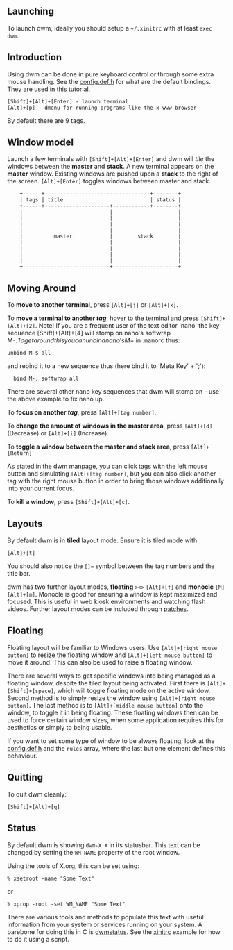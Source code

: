 Launching
---------
To launch dwm, ideally you should setup a `~/.xinitrc` with at least `exec
dwm`.

Introduction
------------
Using dwm can be done in pure keyboard control or through some extra mouse
handling. See the [config.def.h](//git.suckless.org/dwm/plain/config.def.h) for
what are the default bindings. They are used in this tutorial.

	[Shift]+[Alt]+[Enter] - launch terminal
	[Alt]+[p] - dmenu for running programs like the x-www-browser

By default there are 9 tags.

Window model
------------
Launch a few terminals with `[Shift]+[Alt]+[Enter]` and dwm will _tile_ the
windows between the **master** and **stack**. A new terminal appears on the
**master** window. Existing windows are pushed upon a **stack** to the right of
the screen. `[Alt]+[Enter]` toggles windows between master and stack.

        +------+----------------------------------+--------+
        | tags | title                            | status |
        +------+---------------------+------------+--------+
        |                            |                     |
        |                            |                     |
        |                            |                     |
        |                            |                     |
        |          master            |        stack        |
        |                            |                     |
        |                            |                     |
        |                            |                     |
        |                            |                     |
        +----------------------------+---------------------+

Moving Around
-------------
To **move to another terminal**, press `[Alt]+[j]` or `[Alt]+[k]`.

To **move a terminal to another _tag_**, hover to the terminal and press
`[Shift]+[Alt]+[2]`. Note! If you are a frequent user of the text editor 'nano'
the key sequence [Shift]+[Alt]+[4] will stomp on nano's softwrap M-$. To get
around this you can unbind nano's M-$ in .nanorc thus:

	unbind M-$ all

and rebind it to a new sequence thus (here bind it to 'Meta Key' + ';'):

	  bind M-; softwrap all

There are several other nano key sequences that dwm will stomp on - use the above example to fix nano up.

To **focus on another _tag_**, press `[Alt]+[tag number]`.

To **change the amount of windows in the master area**, press `[Alt]+[d]` (Decrease) or `[Alt]+[i]` (Increase).

To **toggle a window between the master and stack area**, press `[Alt]+[Return]`

As stated in the dwm manpage, you can click tags with the left mouse button and simulating `[Alt]+[tag number]`, but you can also click another tag with the right mouse button in order to bring those windows additionally
into your current focus.

To **kill a window**, press `[Shift]+[Alt]+[c]`.

Layouts
-------
By default dwm is in **tiled** layout mode. Ensure it is tiled mode with:

	[Alt]+[t]

You should also notice the `[]=` symbol between the tag numbers and the title
bar.

dwm has two further layout modes, **floating** `><>` `[Alt]+[f]` and
**monocle** `[M]` `[Alt]+[m]`. Monocle is good for ensuring a window is kept
maximized and focused. This is useful in web kiosk environments and watching
flash videos. Further layout modes can be included through
[patches](//dwm.suckless.org/patches/).

Floating
--------
Floating layout will be familiar to Windows users. Use `[Alt]+[right mouse
button]` to resize the floating window and `[Alt]+[left mouse button]` to move
it around. This can also be used to raise a floating window.

There are several ways to get specific windows into being managed as a floating
window, despite the tiled layout being activated. First there is
`[Alt]+[Shift]+[space]`, which will toggle floating mode on the active window.
Second method is to simply resize the window using `[Alt]+[right mouse button]`.
The last method is to `[Alt]+[middle mouse button]` onto the window, to toggle
it in being floating. These floating windows then can be used to force certain
window sizes, when some application requires this for aesthetics or simply to
being usable.

If you want to set some type of window to be always floating, look at the
[config.def.h](//git.suckless.org/dwm/plain/config.def.h) and the `rules`
array, where the last but one element defines this behaviour.

Quitting
--------
To quit dwm cleanly:

	[Shift]+[Alt]+[q]

Status
------
By default dwm is showing `dwm-X.X` in its statusbar. This text can be changed
by setting the `WM_NAME` property of the root window.

Using the tools of X.org, this can be set using:

	% xsetroot -name "Some Text"

or

	% xprop -root -set WM_NAME "Some Text"

There are various tools and methods to populate this text with useful
information from your system or services running on your system. A barebone for
doing this in C is [dwmstatus](../status_monitor/). See the
[xinitrc](xinitrc.example) example for how to do it using a script.
